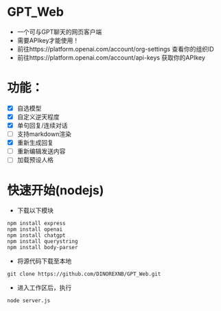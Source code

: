 # GPT_Web
- 一个可与GPT聊天的网页客户端
- 需要APIkey才能使用！
- 前往https://platform.openai.com/account/org-settings 查看你的组织ID
- 前往https://platform.openai.com/account/api-keys 获取你的APIkey
# 功能：
- [x] 自选模型
- [x] 自定义逆天程度 
- [x] 单句回复/连续对话
- [ ] 支持markdown渲染
- [x] 重新生成回复
- [ ] 重新编辑发送内容
- [ ] 加载预设人格
# 快速开始(nodejs)
- 下载以下模块
```
npm install express
npm install openai
npm install chatgpt
npm install querystring
npm install body-parser
```
- 将源代码下载至本地
```
git clone https://github.com/DINOREXNB/GPT_Web.git
```
- 进入工作区后，执行
```
node server.js
```